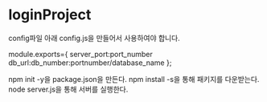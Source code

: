 # loginProject
config파일 아래 config.js을 만들어서 사용하여야 합니다.

module.exports={
  server_port:port_number
  db_url:db_number:portnumber/database_name    };

npm init -y을 package.json을 만든다.
npm install -s을 통해 패키지를 다운받는다.
node server.js을 통해 서버를 실행한다. 
